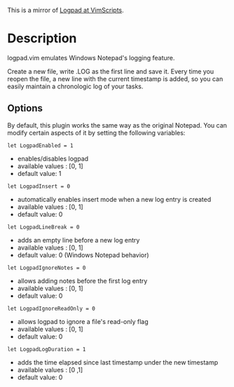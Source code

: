 This is a mirror of [Logpad at VimScripts](http://www.vim.org/scripts/script.php?script_id=2775).

Description
===========

logpad.vim emulates Windows Notepad's logging feature.

Create a new file, write .LOG as the first line and save it. Every time you reopen the file, a new line with the current timestamp is added, so you can easily maintain a chronologic log of your tasks.

Options
-------

By default, this plugin works the same way as the original Notepad. You can modify certain aspects of it by setting the following variables:

`let LogpadEnabled = 1`
* enables/disables logpad
* available values : [0, 1]
* default value: 1

`let LogpadInsert = 0`
* automatically enables insert mode when a new log entry is created
* available values : [0, 1]
* default value: 0

`let LogpadLineBreak = 0`
* adds an empty line before a new log entry
* available values : [0, 1]
* default value: 0 (Windows Notepad behavior)

`let LogpadIgnoreNotes = 0`
* allows adding notes before the first log entry
* available values : [0, 1]
* default value: 0

`let LogpadIgnoreReadOnly = 0`
* allows logpad to ignore a file's read-only flag
* available values : [0, 1]
* default value: 0

`let LogpadLogDuration = 1`
* adds the time elapsed since last timestamp under the new timestamp
* available values : [0 ,1]
* default value: 0

